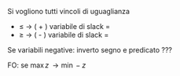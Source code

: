 Si vogliono tutti vincoli di uguaglianza
- $\leq$ $\rightarrow$ ( + ) variabile di slack $=$
- $\geq$ $\rightarrow$ ( - ) variabile di slack $=$

Se variabili negative: inverto segno e predicato ???

FO: se $\max z\,\rightarrow \min -z$ 
